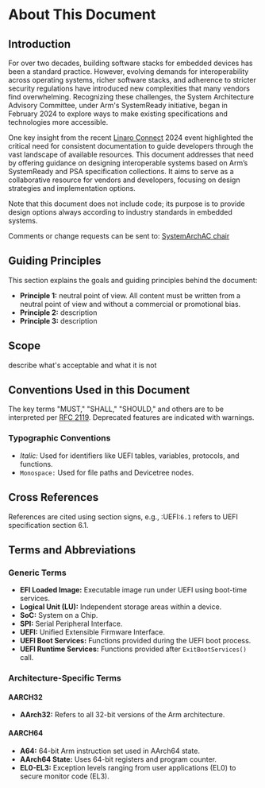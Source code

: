 <!--SPDX-License-Identifier: CC-BY-SA-4.0-->

# About This Document

## Introduction

For over two decades, building software stacks for embedded devices has been a standard practice. However, evolving demands for interoperability across operating systems, richer software stacks, and adherence to stricter security regulations have introduced new complexities that many vendors find overwhelming. Recognizing these challenges, the System Architecture Advisory Committee, under Arm's SystemReady initiative, began in February 2024 to explore ways to make existing specifications and technologies more accessible.

One key insight from the recent [Linaro Connect](https://www.linaro.org/connect/) 2024 event highlighted the critical need for consistent documentation to guide developers through the vast landscape of available resources. This document addresses that need by offering guidance on designing interoperable systems based on Arm’s SystemReady and PSA specification collections. It aims to serve as a collaborative resource for vendors and developers, focusing on design strategies and implementation options.

Note that this document does not include code; its purpose is to provide design options always according to industry standards in embedded systems.

Comments or change requests can be sent to: [SystemArchAC chair](mailto:sac-rich-iot-edge-chair@arm.causewaynow.com)

## Guiding Principles

This section explains the goals and guiding principles behind the document:

- **Principle 1:** neutral point of view.  All content must be written from a neutral point of view and without a commercial or promotional bias.  
- **Principle 2:** description  
- **Principle 3:** description  


## Scope

describe what's acceptable and what it is not

## Conventions Used in this Document

The key terms "MUST," "SHALL," "SHOULD," and others are to be interpreted per [RFC 2119](https://www.rfc-editor.org/rfc/rfc2119). Deprecated features are indicated with warnings.

### Typographic Conventions

- *Italic:* Used for identifiers like UEFI tables, variables, protocols, and functions.  
- `Monospace:` Used for file paths and Devicetree nodes.

## Cross References

References are cited using section signs, e.g., :UEFI:`6.1` refers to UEFI specification section 6.1.

## Terms and Abbreviations

### Generic Terms

- **EFI Loaded Image:** Executable image run under UEFI using boot-time services.  
- **Logical Unit (LU):** Independent storage areas within a device.  
- **SoC:** System on a Chip.  
- **SPI:** Serial Peripheral Interface.  
- **UEFI:** Unified Extensible Firmware Interface.  
- **UEFI Boot Services:** Functions provided during the UEFI boot process.  
- **UEFI Runtime Services:** Functions provided after `ExitBootServices()` call.

### Architecture-Specific Terms

#### AARCH32

- **AArch32:** Refers to all 32-bit versions of the Arm architecture.

#### AARCH64

- **A64:** 64-bit Arm instruction set used in AArch64 state.  
- **AArch64 State:** Uses 64-bit registers and program counter.  
- **EL0-EL3:** Exception levels ranging from user applications (EL0) to secure monitor code (EL3).
